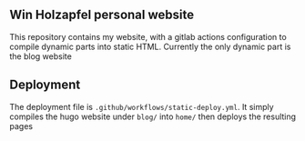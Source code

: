 ## Win Holzapfel personal website

This repository contains my website, with a gitlab actions configuration to compile dynamic parts into static HTML. Currently the only dynamic part is the blog website

## Deployment

The deployment file is `.github/workflows/static-deploy.yml`. It simply compiles the hugo website under `blog/` into `home/` then deploys the resulting pages